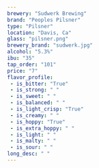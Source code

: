 ```yaml
---
brewery: "Sudwerk Brewing"
brand: "Peoples Pilsner"
type: "Pilsner"
location: "Davis, Ca"
glass: "pilsner.png"
brewery_brand: "sudwerk.jpg"
alcohol: "5.3%"
ibu: "35"
tap_order: "101"
price: "7"
flavor_profile:
 - is_bitter: "True"
 - is_strong: " "
 - is_sweet: " "
 - is_balanced: " "
 - is_light_crisp: "True"
 - is_creamy: " "
 - is_hoppy: "True"
 - is_extra_hoppy: " "
 - is_light: " "
 - is_malty: " "
 - is_sour: " "
long_desc: " "
---
```

